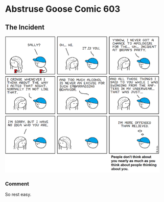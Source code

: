 # Abstruse Goose Comic 603
## The Incident

![image](comics/in_my_case_a_more_appropriate_title_for_this_comic_would_be_The_High_Incidence_of_Incidents.png)
### Comment
So rest easy.
